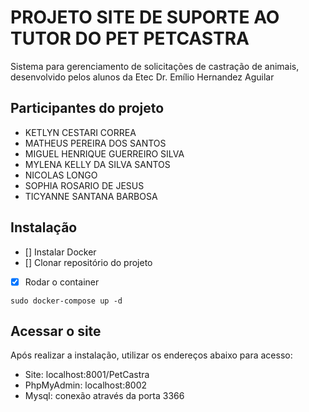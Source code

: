 # PROJETO SITE DE SUPORTE AO TUTOR DO PET PETCASTRA

Sistema para gerenciamento de solicitações de castração de animais, desenvolvido pelos alunos da Etec Dr. Emílio Hernandez Aguilar

## Participantes do projeto
- KETLYN CESTARI CORREA 
- MATHEUS PEREIRA DOS SANTOS 
- MIGUEL HENRIQUE GUERREIRO SILVA 
- MYLENA KELLY DA SILVA SANTOS 
- NICOLAS LONGO 
- SOPHIA ROSARIO DE JESUS 
- TICYANNE SANTANA BARBOSA 

## Instalação
- []  Instalar Docker
- []  Clonar repositório do projeto
- [x]  Rodar o container
```
sudo docker-compose up -d
```

## Acessar o site

Após realizar a instalação, utilizar os endereços abaixo para acesso:
- Site: localhost:8001/PetCastra
- PhpMyAdmin: localhost:8002
- Mysql: conexão através da porta 3366
